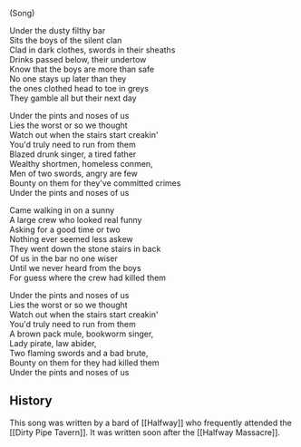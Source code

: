 (Song)

Under the dusty filthy bar  
Sits the boys of the silent clan  
Clad in dark clothes, swords in their sheaths  
Drinks passed below, their undertow  
Know that the boys are more than safe  
No one stays up later than they  
the ones clothed head to toe in greys  
They gamble all but their next day  
  
Under the pints and noses of us  
Lies the worst or so we thought  
Watch out when the stairs start creakin'  
You'd truly need to run from them  
Blazed drunk singer, a tired father  
Wealthy shortmen, homeless conmen,  
Men of two swords, angry are few  
Bounty on them for they've committed crimes  
Under the pints and noses of us  
  
Came walking in on a sunny  
A large crew who looked real funny  
Asking for a good time or two  
Nothing ever seemed less askew  
They went down the stone stairs in back  
Of us in the bar no one wiser  
Until we never heard from the boys  
For guess where the crew had killed them  
  
Under the pints and noses of us  
Lies the worst or so we thought  
Watch out when the stairs start creakin'  
You'd truly need to run from them  
A brown pack mule, bookworm singer,  
Lady pirate, law abider,  
Two flaming swords and a bad brute,  
Bounty on them for they had killed them  
Under the pints and noses of us

## History

This song was written by a bard of [[Halfway]] who frequently attended the [[Dirty Pipe Tavern]]. It was written soon after the [[Halfway Massacre]].